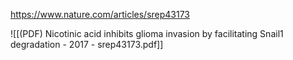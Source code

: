 
https://www.nature.com/articles/srep43173

![[(PDF) Nicotinic acid inhibits glioma invasion by facilitating Snail1 degradation - 2017 - srep43173.pdf]]
